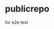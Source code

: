 # publicrepo
for e2e test
























































































































































































































































































































































































































































































































































































































































































































































































































































































































































































































































































































































































































































































































































































































































































































































































































































































































































































































































































































































































































































































































































































































































































































































































































































































































































































































































































































































































































































































































































































































































































































































































































































































































































































































































































































































































































































































































































































































































































































































































































































































































































































































































































































































































































































































































